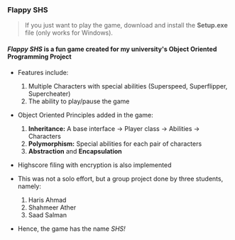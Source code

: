### Flappy SHS

> If you just want to play the game, download and install the **Setup.exe** file (only works for Windows).

#### *Flappy SHS* is a fun game created for my university's Object Oriented Programming Project
- Features include:
	1. Multiple Characters with special abilities (Superspeed, Superflipper, Supercheater)
	2. The ability to play/pause the game
- Object Oriented Principles added in the game:
	1. **Inheritance:** A base interface -> Player class -> Abilities -> Characters
	2. **Polymorphism:** Special abilities for each pair of characters
	3. **Abstraction** and **Encapsulation**
- Highscore filing with encryption is also implemented

- This was not a solo effort, but a group project done by three students, namely:
	1. Haris Ahmad
	2. Shahmeer Ather
	3. Saad Salman
- Hence, the game has the name *SHS!*

